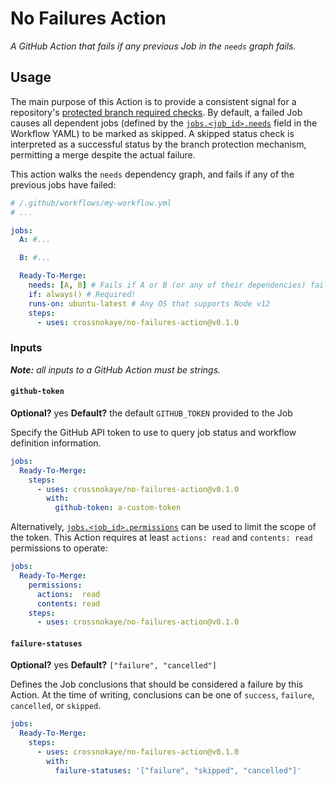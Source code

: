 # No Failures Action

_A GitHub Action that fails if any previous Job in the `needs` graph fails._

## Usage

The main purpose of this Action is to provide a consistent signal for a repository's [protected branch required checks][branch-protection]. By default, a failed Job causes all dependent jobs (defined by the [`jobs.<job_id>.needs`][jobs.job_id.needs] field in the Workflow YAML) to be marked as skipped. A skipped status check is interpreted as a successful status by the branch protection mechanism, permitting a merge despite the actual failure.

This action walks the `needs` dependency graph, and fails if any of the previous jobs have failed:

```yaml
# /.github/workflows/my-workflow.yml
# ...

jobs:
  A: #...

  B: #...

  Ready-To-Merge:
    needs: [A, B] # Fails if A or B (or any of their dependencies) fail
    if: always() # Required!
    runs-on: ubuntu-latest # Any OS that supports Node v12
    steps:
      - uses: crossnokaye/no-failures-action@v0.1.0
```

### Inputs

_**Note:** all inputs to a GitHub Action must be strings._

#### `github-token`

**Optional?** yes
**Default?** the default `GITHUB_TOKEN` provided to the Job

Specify the GitHub API token to use to query job status and workflow definition information.

```yaml
jobs:
  Ready-To-Merge:
    steps:
      - uses: crossnokaye/no-failures-action@v0.1.0
        with:
          github-token: a-custom-token
```

Alternatively, [`jobs.<job_id>.permissions`][jobs.job_id.permissions] can be used to limit the scope of the token. This Action requires at least `actions: read` and `contents: read` permissions to operate:

```yaml
jobs:
  Ready-To-Merge:
    permissions:
      actions:  read
      contents: read
    steps:
      - uses: crossnokaye/no-failures-action@v0.1.0
```

#### `failure-statuses`

**Optional?** yes
**Default?** `["failure", "cancelled"]`

Defines the Job conclusions that should be considered a failure by this Action. At the time of writing, conclusions can be one of `success`, `failure`, `cancelled`, or `skipped`.

```yaml
jobs:
  Ready-To-Merge:
    steps:
      - uses: crossnokaye/no-failures-action@v0.1.0
        with:
          failure-statuses: '["failure", "skipped", "cancelled"]'
```

[branch-protection]: https://docs.github.com/en/github/administering-a-repository/about-protected-branches#require-status-checks-before-merging
[jobs.job_id.needs]: https://docs.github.com/en/actions/reference/workflow-syntax-for-github-actions#jobsjob_idneeds
[jobs.job_id.permissions]: https://docs.github.com/en/actions/reference/workflow-syntax-for-github-actions#jobsjob_idpermissions
